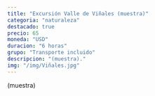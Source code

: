 ```yaml
---
title: "Excursión Valle de Viñales (muestra)"
categoria: "naturaleza"
destacado: true
precio: 65
moneda: "USD"
duracion: "6 horas"
grupo: "Transporte incluido"
descripcion: "(muestra)."
img: "/img/Viñales.jpg"
---
```


(muestra)
